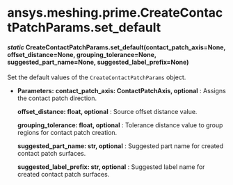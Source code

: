 # ansys.meshing.prime.CreateContactPatchParams.set_default



#### *static* CreateContactPatchParams.set_default(contact_patch_axis=None, offset_distance=None, grouping_tolerance=None, suggested_part_name=None, suggested_label_prefix=None)

Set the default values of the `CreateContactPatchParams` object.

* **Parameters:**
  **contact_patch_axis: ContactPatchAxis, optional**
  : Assigns the contact patch direction.

  **offset_distance: float, optional**
  : Source offset distance value.

  **grouping_tolerance: float, optional**
  : Tolerance distance value to group regions for contact patch creation.

  **suggested_part_name: str, optional**
  : Suggested part name for created contact patch surfaces.

  **suggested_label_prefix: str, optional**
  : Suggested label name for created contact patch surfaces.

<!-- !! processed by numpydoc !! -->
